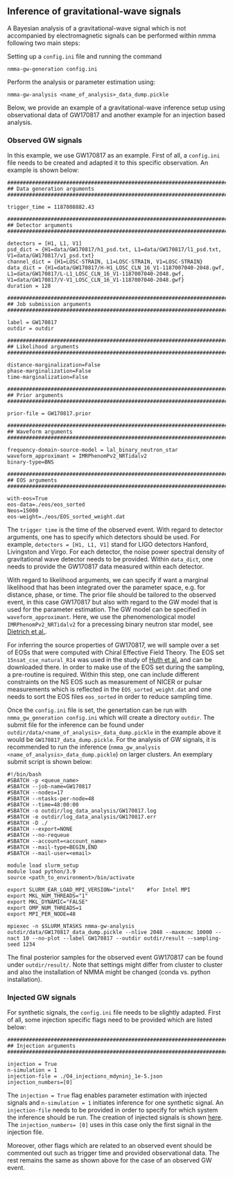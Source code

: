 ## Inference of gravitational-wave signals

A Bayesian analysis of a gravitational-wave signal which is not accompanied by electromagnetic signals can be performed within nmma following two main steps:

Setting up a `config.ini` file and running the command

	nmma-gw-generation config.ini

Perform the analysis or parameter estimation using:

    nmma-gw-analysis <name_of_analysis>_data_dump.pickle

Below, we provide an example of a gravitational-wave inference setup using observational data of GW170817 and another example for an injection based analysis.

### Observed GW signals

In this example, we use GW170817 as an example. First of all, a `config.ini` file needs to be created and adapted it to this specific observation.
An example is shown below:

    ################################################################################
    ## Data generation arguments
    ################################################################################

    trigger_time = 1187008882.43

    ################################################################################
    ## Detector arguments
    ################################################################################

    detectors = [H1, L1, V1]
    psd_dict = {H1=data/GW170817/h1_psd.txt, L1=data/GW170817/l1_psd.txt, V1=data/GW170817/v1_psd.txt}
    channel_dict = {H1=LOSC-STRAIN, L1=LOSC-STRAIN, V1=LOSC-STRAIN}
    data_dict = {H1=data/GW170817/H-H1_LOSC_CLN_16_V1-1187007040-2048.gwf, L1=data/GW170817/L-L1_LOSC_CLN_16_V1-1187007040-2048.gwf, V1=data/GW170817/V-V1_LOSC_CLN_16_V1-1187007040-2048.gwf}
    duration = 128

    ################################################################################
    ## Job submission arguments
    ################################################################################

    label = GW170817
    outdir = outdir

    ################################################################################
    ## Likelihood arguments
    ################################################################################

    distance-marginalization=False
    phase-marginalization=False
    time-marginalization=False

    ################################################################################
    ## Prior arguments
    ################################################################################

    prior-file = GW170817.prior

    ################################################################################
    ## Waveform arguments
    ################################################################################

    frequency-domain-source-model = lal_binary_neutron_star
    waveform_approximant = IMRPhenomPv2_NRTidalv2
    binary-type=BNS

    ################################################################################
    ## EOS arguments
    ################################################################################

    with-eos=True
    eos-data=./eos/eos_sorted
    Neos=15000
    eos-weight=./eos/EOS_sorted_weight.dat

The `trigger time` is the time of the observed event. With regard to detector arguments, one has to specify which detectors should be used. For example, `detectors = [H1, L1, V1]` stand for LIGO detectors Hanford, Livingston and Virgo. For each detector, the noise power spectral density of gravitational wave detector needs to be provided. Within `data_dict`, one needs to provide the GW170817 data measured within each detector.

With regard to likelihood arguments, we can specify if want a marginal likelihood that has been integrated over the parameter space, e.g. for distance, phase, or time. The prior file should be tailored to the observed event, in this case GW170817 but also with regard to the GW model that is used for the parameter estimation. The GW model can be specified in `waveform_approximant`. Here, we use the phenomenological model `IMRPhenomPv2_NRTidalv2` for a precessing binary neutron star model, see [Dietrich et al.](https://pure.mpg.de/rest/items/item_3058536/component/file_3058537/content).

For inferring the source properties of GW170817, we will sample over a set of EOSs that were computed with Chiral Effective Field Theory. The EOS set `15nsat_cse_natural_R14` was used in the study of [Huth et al.](https://www.nature.com/articles/s41586-022-04750-w#data-availability) and can be downloaded there. In order to make use of the EOS set during the sampling, a pre-routine is required. Within this step, one can include different constraints on the NS EOS such as measurement of NICER or pulsar measurements which is reflected in the `EOS_sorted_weight.dat` and one needs to sort the EOS files `eos_sorted` in order to reduce sampling time.

Once the `config.ini` file is set, the genertation can be run with `nmma_gw_generation config.ini` which will create a directory `outdir`. The submit file for the inference can be found under `outdir/data/<name_of_analysis>_data_dump.pickle` in the example above it would be `GW170817_data_dump.pickle`. For the analysis of GW signals, it is recommended to run the inference (`nmma_gw_analysis <name_of_analysis>_data_dump.pickle`) on larger clusters. An exemplary submit script is shown below:

	#!/bin/bash
	#SBATCH -p <queue_name>
	#SBATCH --job-name=GW170817
	#SBATCH --nodes=17
	#SBATCH --ntasks-per-node=48
	#SBATCH --time=48:00:00
	#SBATCH -o outdir/log_data_analysis/GW170817.log
	#SBATCH -e outdir/log_data_analysis/GW170817.err
	#SBATCH -D ./
	#SBATCH --export=NONE
	#SBATCH --no-requeue
	#SBATCH --account=<account_name>
	#SBATCH --mail-type=BEGIN,END
	#SBATCH --mail-user=<email>

	module load slurm_setup
	module load python/3.9
	source <path_to_environment>/bin/activate

	export SLURM_EAR_LOAD_MPI_VERSION="intel"    #for Intel MPI
	export MKL_NUM_THREADS="1"
	export MKL_DYNAMIC="FALSE"
	export OMP_NUM_THREADS=1
	export MPI_PER_NODE=48

	mpiexec -n $SLURM_NTASKS nmma-gw-analysis outdir/data/GW170817_data_dump.pickle --nlive 2048 --maxmcmc 10000 --nact 10 --no-plot --label GW170817 --outdir outdir/result --sampling-seed 1234

The final posterior samples for the observed event GW170817 can be found under `outdir/result/`. Note that settings might differ from cluster to cluster and also the installation of NMMA might be changed (conda vs. python installation).


### Injected GW signals

For synthetic signals, the `config.ini` file needs to be slightly adapted. First of all, some injection specific flags need to be provided which are listed below:

	################################################################################
	## Injection arguments
	################################################################################

	injection = True
	n-simulation = 1
	injection-file = ./O4_injections_mdyninj_1e-5.json
	injection_numbers=[0]

The `injection = True` flag enables parameter estimation with injected signals and `n-simulation = 1` initiates inference for one synthetic signal. An `injection-file` needs to be provided in order to specify for which system the inference should be run. The creation of injected signals is shown [here](./data_inj_obs.html). The `injection_numbers= [0]` uses in this case only the first signal in the injection file.

Moreover, other flags which are related to an observed event should be commented out such as trigger time and provided observational data. The rest remains the same as shown above for the case of an observed GW event.
